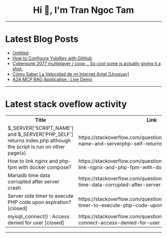 <h1 align="center">Hi 👋, I'm Tran Ngoc Tam</h1>

---

# Latest Blog Posts 
<!-- BLOG-POST-LIST:START -->
- [Untitled](https://dev.to/she_he_8427f9db3a95733b33/untitled-4pe8)
- [How to Configure YubiKey with GitHub](https://dev.to/this-is-learning/how-to-configure-yubikey-with-github-3lga)
- [Cyberpunk 2077 multiplayer / coop .. So cool some is actually giving it a shot.](https://dev.to/johns-dev-projects/cyberpunk-2077-multiplayer-coop-so-cool-some-is-actually-giving-it-a-shot-1c9o)
- [Cómo Saber La Velocidad de mi Internet Antel [Uruguay]](https://dev.to/nacho_gomez_1ccfe702f2972/como-saber-la-velocidad-de-mi-internet-antel-3cjg)
- [A2A MCP RAG Application : Live Demo](https://dev.to/vishalmysore/a2a-mcp-rag-application-live-demo-mb3)
<!-- BLOG-POST-LIST:END -->

---

# Latest stack oveflow activity
<table>
  <tr><th>Title</th><th>Link</th></tr>
  <!-- STACKOVERFLOW:START --><tr><td>$_SERVER[&#39;SCRIPT_NAME&#39;] and $_SERVER[&#39;PHP_SELF&#39;] returns index.php although the script is run on other page&lpar;s&rpar;</td><td>https://stackoverflow.com/questions/79637734/serverscript-name-and-serverphp-self-returns-index-php-although-the</td></tr><tr><td>How to link nginx and php-fpm with docker compose?</td><td>https://stackoverflow.com/questions/79637490/how-to-link-nginx-and-php-fpm-with-docker-compose</td></tr><tr><td>Mariadb time data corrupted after server crash</td><td>https://stackoverflow.com/questions/79637446/mariadb-time-data-corrupted-after-server-crash</td></tr><tr><td>Server side timer to execute PHP code upon expiration? [closed]</td><td>https://stackoverflow.com/questions/79637248/server-side-timer-to-execute-php-code-upon-expiration</td></tr><tr><td>mysqli_connect&lpar;&rpar; : Access denied for user [closed]</td><td>https://stackoverflow.com/questions/79637108/mysqli-connect-access-denied-for-user</td></tr><!-- STACKOVERFLOW:END -->
</table>

---


